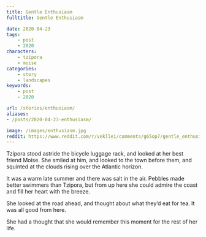 ```yaml
---
title: Gentle Enthusiasm
fulltitle: Gentle Enthusiasm

date: 2020-04-23
tags:
    - post
    - 2020
characters:
    - tzipora
    - moise
categories:
    - story
    - landscapes
keywords:
    - post
    - 2020

url: /stories/enthusiasm/
aliases:
- /posts/2020-04-23-enthusiasm/

image: /images/enthusiasm.jpg
reddit: https://www.reddit.com/r/vekllei/comments/g65op7/gentle_enthusiasm/
---
```

Tzipora stood astride the bicycle luggage rack, and looked at her best friend Moise. She smiled at him, and looked to the town before them, and squinted at the clouds rising over the Atlantic horizon.

It was a warm late summer and there was salt in the air. Pebbles made better swimmers than Tzipora, but from up here she could admire the coast and fill her heart with the breeze.

She looked at the road ahead, and thought about what they’d eat for tea. It was all good from here.

She had a thought that she would remember this moment for the rest of her life.
